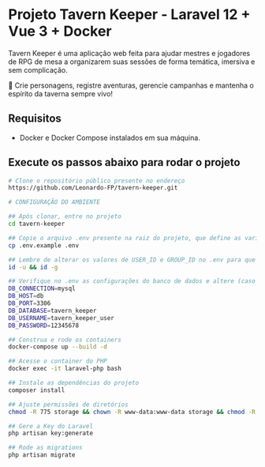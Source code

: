 # **Projeto Tavern Keeper - Laravel 12 + Vue 3 + Docker**

Tavern Keeper é uma aplicação web feita para ajudar mestres e jogadores de RPG de mesa a organizarem suas sessões de forma temática, imersiva e sem complicação.

🎲 Crie personagens, registre aventuras, gerencie campanhas e mantenha o espírito da taverna sempre vivo!

## **Requisitos**

- Docker e Docker Compose instalados em sua máquina.

## **Execute os passos abaixo para rodar o projeto**

```bash
# Clone o repositório público presente no endereço
https://github.com/Leonardo-FP/tavern-keeper.git

# CONFIGURAÇÃO DO AMBIENTE

## Após clonar, entre no projeto
cd tavern-keeper

## Copie o arquivo .env presente na raiz do projeto, que define as variáveis USER_ID e GROUP_ID. Essas variáveis configuram o usuário que o container PHP vai usar, garantindo que os arquivos criados (como via comandos artisan) tenham permissões compatíveis com seu usuário do WSL
cp .env.example .env

## Lembre de alterar os valores de USER_ID e GROUP_ID no .env para que correspondam aos do seu usuário no sistema. Você pode verificar isso rodando o comando no WSL:
id -u && id -g

## Verifique no .env as configurações do banco de dados e altere (caso necessário) conforme a configuração do seu Docker 
DB_CONNECTION=mysql
DB_HOST=db
DB_PORT=3306
DB_DATABASE=tavern_keeper
DB_USERNAME=tavern_keeper_user
DB_PASSWORD=12345678

## Construa e rode os containers
docker-compose up --build -d

## Acesse o container do PHP
docker exec -it laravel-php bash

## Instale as dependências do projeto
composer install

## Ajuste permissões de diretórios
chmod -R 775 storage && chown -R www-data:www-data storage && chmod -R 775 storage/framework

## Gere a Key do Laravel
php artisan key:generate

## Rode as migrations
php artisan migrate
